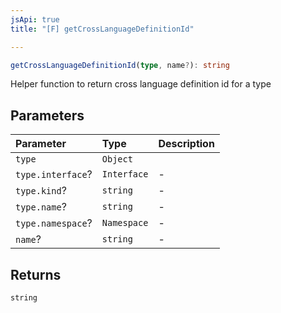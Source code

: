 ```yaml
---
jsApi: true
title: "[F] getCrossLanguageDefinitionId"

---
```

```ts
getCrossLanguageDefinitionId(type, name?): string
```

Helper function to return cross language definition id for a type

## Parameters

| Parameter | Type | Description |
| :------ | :------ | :------ |
| `type` | `Object` |  |
| `type.interface`? | `Interface` | - |
| `type.kind`? | `string` | - |
| `type.name`? | `string` | - |
| `type.namespace`? | `Namespace` | - |
| `name`? | `string` | - |

## Returns

`string`
